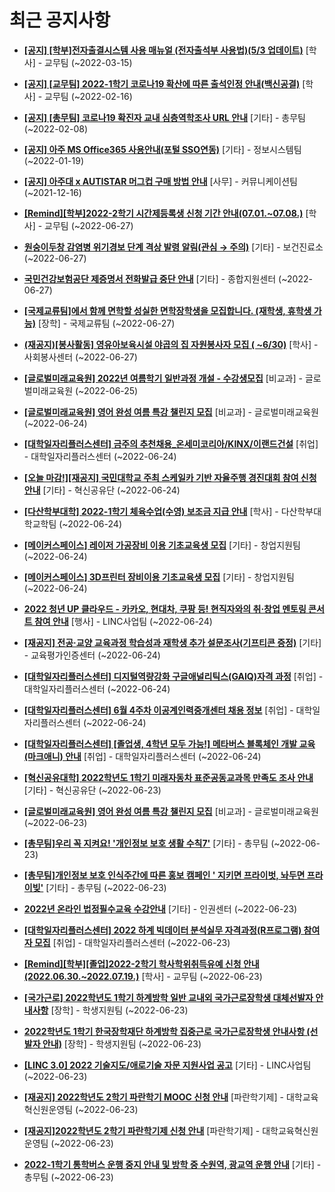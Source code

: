 # 최근 공지사항

* **[[공지] [학부]전자출결시스템 사용 매뉴얼 (전자출석부 사용법)(5/3 업데이트)](http://ajou.ac.kr/kr/ajou/notice.do?mode=view&amp;articleNo=192571&amp;article.offset=0&amp;articleLimit=30)**
 [학사] - 교무팀 (~2022-03-15)

* **[[공지] [교무팀] 2022-1학기 코로나19 확산에 따른 출석인정 안내(백신공결)](http://ajou.ac.kr/kr/ajou/notice.do?mode=view&amp;articleNo=180913&amp;article.offset=0&amp;articleLimit=30)**
 [학사] - 교무팀 (~2022-02-16)

* **[[공지] [총무팀] 코로나19 확진자 교내 심층역학조사 URL 안내](http://ajou.ac.kr/kr/ajou/notice.do?mode=view&amp;articleNo=180493&amp;article.offset=0&amp;articleLimit=30)**
 [기타] - 총무팀 (~2022-02-08)

* **[[공지] 아주 MS Office365 사용안내(포털 SSO연동)](http://ajou.ac.kr/kr/ajou/notice.do?mode=view&amp;articleNo=179802&amp;article.offset=0&amp;articleLimit=30)**
 [기타] - 정보시스템팀 (~2022-01-19)

* **[[공지] 아주대 x AUTISTAR 머그컵 구매 방법 안내](http://ajou.ac.kr/kr/ajou/notice.do?mode=view&amp;articleNo=147976&amp;article.offset=0&amp;articleLimit=30)**
 [사무] - 커뮤니케이션팀 (~2021-12-16)

* **[[Remind][학부]2022-2학기 시간제등록생 신청 기간 안내(07.01.~07.08.)](http://ajou.ac.kr/kr/ajou/notice.do?mode=view&amp;articleNo=200871&amp;article.offset=0&amp;articleLimit=30)**
 [학사] - 교무팀 (~2022-06-27)

* **[원숭이두창 감염병 위기경보 단계 격상 발령 알림(관심 → 주의)](http://ajou.ac.kr/kr/ajou/notice.do?mode=view&amp;articleNo=200863&amp;article.offset=0&amp;articleLimit=30)**
 [기타] - 보건진료소 (~2022-06-27)

* **[국민건강보험공단 제증명서 전화발급 중단 안내](http://ajou.ac.kr/kr/ajou/notice.do?mode=view&amp;articleNo=200856&amp;article.offset=0&amp;articleLimit=30)**
 [기타] - 종합지원센터 (~2022-06-27)

* **[[국제교류팀]에서 함께 면학할 성실한 면학장학생을 모집합니다. (재학생, 휴학생 가능)](http://ajou.ac.kr/kr/ajou/notice.do?mode=view&amp;articleNo=200855&amp;article.offset=0&amp;articleLimit=30)**
 [장학] - 국제교류팀 (~2022-06-27)

* **[(재공지)[봉사활동] 영유아보육시설 야곱의 집 자원봉사자 모집 ( ~6/30)](http://ajou.ac.kr/kr/ajou/notice.do?mode=view&amp;articleNo=200852&amp;article.offset=0&amp;articleLimit=30)**
 [학사] - 사회봉사센터 (~2022-06-27)

* **[[글로벌미래교육원] 2022년 여름학기 일반과정 개설 - 수강생모집](http://ajou.ac.kr/kr/ajou/notice.do?mode=view&amp;articleNo=200847&amp;article.offset=0&amp;articleLimit=30)**
 [비교과] - 글로벌미래교육원 (~2022-06-25)

* **[[글로벌미래교육원] 영어 완성 여름 특강 챌린지 모집](http://ajou.ac.kr/kr/ajou/notice.do?mode=view&amp;articleNo=200843&amp;article.offset=0&amp;articleLimit=30)**
 [비교과] - 글로벌미래교육원 (~2022-06-24)

* **[[대학일자리플러스센터] 금주의 추천채용_온세미코리아/KINX/이랜드건설](http://ajou.ac.kr/kr/ajou/notice.do?mode=view&amp;articleNo=200840&amp;article.offset=0&amp;articleLimit=30)**
 [취업] - 대학일자리플러스센터 (~2022-06-24)

* **[[오늘 마감!][재공지] 국민대학교 주최 스케일카 기반 자율주행 경진대회 참여 신청 안내](http://ajou.ac.kr/kr/ajou/notice.do?mode=view&amp;articleNo=200829&amp;article.offset=0&amp;articleLimit=30)**
 [기타] - 혁신공유단 (~2022-06-24)

* **[[다산학부대학] 2022-1학기 체육수업(수영) 보조금 지급 안내](http://ajou.ac.kr/kr/ajou/notice.do?mode=view&amp;articleNo=200828&amp;article.offset=0&amp;articleLimit=30)**
 [학사] - 다산학부대학교학팀 (~2022-06-24)

* **[[메이커스페이스] 레이저 가공장비 이용 기초교육생 모집](http://ajou.ac.kr/kr/ajou/notice.do?mode=view&amp;articleNo=200827&amp;article.offset=0&amp;articleLimit=30)**
 [기타] - 창업지원팀 (~2022-06-24)

* **[[메이커스페이스] 3D프린터 장비이용 기초교육생 모집](http://ajou.ac.kr/kr/ajou/notice.do?mode=view&amp;articleNo=200826&amp;article.offset=0&amp;articleLimit=30)**
 [기타] - 창업지원팀 (~2022-06-24)

* **[2022 청년 UP 클라우드 - 카카오, 현대차, 쿠팡 등! 현직자와의 취·창업 멘토링 콘서트 참여 안내](http://ajou.ac.kr/kr/ajou/notice.do?mode=view&amp;articleNo=200825&amp;article.offset=0&amp;articleLimit=30)**
 [행사] - LINC사업팀 (~2022-06-24)

* **[[재공지] 전공·교양 교육과정 학습성과 재학생 추가 설문조사(기프티콘 증정)](http://ajou.ac.kr/kr/ajou/notice.do?mode=view&amp;articleNo=200818&amp;article.offset=0&amp;articleLimit=30)**
 [기타] - 교육평가인증센터 (~2022-06-24)

* **[[대학일자리플러스센터] 디지털역량강화 구글애널리틱스(GAIQ)자격 과정](http://ajou.ac.kr/kr/ajou/notice.do?mode=view&amp;articleNo=200816&amp;article.offset=0&amp;articleLimit=30)**
 [취업] - 대학일자리플러스센터 (~2022-06-24)

* **[[대학일자리플러스센터] 6월 4주차 이공계인력중개센터 채용 정보](http://ajou.ac.kr/kr/ajou/notice.do?mode=view&amp;articleNo=200785&amp;article.offset=0&amp;articleLimit=30)**
 [취업] - 대학일자리플러스센터 (~2022-06-24)

* **[[대학일자리플러스센터] [졸업생, 4학년 모두 가능!] 메타버스 블록체인 개발 교육(마크애니) 안내](http://ajou.ac.kr/kr/ajou/notice.do?mode=view&amp;articleNo=200784&amp;article.offset=0&amp;articleLimit=30)**
 [취업] - 대학일자리플러스센터 (~2022-06-24)

* **[[혁신공유대학] 2022학년도 1학기 미래자동차 표준공동교과목 만족도 조사 안내](http://ajou.ac.kr/kr/ajou/notice.do?mode=view&amp;articleNo=200779&amp;article.offset=0&amp;articleLimit=30)**
 [기타] - 혁신공유단 (~2022-06-23)

* **[[글로벌미래교육원] 영어 완성 여름 특강 챌린지 모집](http://ajou.ac.kr/kr/ajou/notice.do?mode=view&amp;articleNo=200776&amp;article.offset=0&amp;articleLimit=30)**
 [비교과] - 글로벌미래교육원 (~2022-06-23)

* **[[총무팀]우리 꼭 지켜요! &#x27;개인정보 보호 생활 수칙7&#x27;](http://ajou.ac.kr/kr/ajou/notice.do?mode=view&amp;articleNo=200771&amp;article.offset=0&amp;articleLimit=30)**
 [기타] - 총무팀 (~2022-06-23)

* **[[총무팀]개인정보 보호 인식주간에 따른 홍보 캠페인 &#x27; 지키면 프라이벗, 놔두면 프라이빚&#x27;](http://ajou.ac.kr/kr/ajou/notice.do?mode=view&amp;articleNo=200770&amp;article.offset=0&amp;articleLimit=30)**
 [기타] - 총무팀 (~2022-06-23)

* **[2022년 온라인 법정필수교육 수강안내](http://ajou.ac.kr/kr/ajou/notice.do?mode=view&amp;articleNo=200765&amp;article.offset=0&amp;articleLimit=30)**
 [기타] - 인권센터 (~2022-06-23)

* **[[대학일자리플러스센터] 2022 하계 빅데이터 분석실무 자격과정(R프로그램) 참여자 모집](http://ajou.ac.kr/kr/ajou/notice.do?mode=view&amp;articleNo=200764&amp;article.offset=0&amp;articleLimit=30)**
 [취업] - 대학일자리플러스센터 (~2022-06-23)

* **[[Remind][학부][졸업]2022-2학기 학사학위취득유예 신청 안내(2022.06.30.~2022.07.19.)](http://ajou.ac.kr/kr/ajou/notice.do?mode=view&amp;articleNo=200734&amp;article.offset=0&amp;articleLimit=30)**
 [학사] - 교무팀 (~2022-06-23)

* **[[국가근로] 2022학년도 1학기 하계방학 일반 교내외 국가근로장학생 대체선발자 안내사항](http://ajou.ac.kr/kr/ajou/notice.do?mode=view&amp;articleNo=200723&amp;article.offset=0&amp;articleLimit=30)**
 [장학] - 학생지원팀 (~2022-06-23)

* **[2022학년도 1학기 한국장학재단 하계방학 집중근로 국가근로장학생 안내사항 (선발자 안내)](http://ajou.ac.kr/kr/ajou/notice.do?mode=view&amp;articleNo=200714&amp;article.offset=0&amp;articleLimit=30)**
 [장학] - 학생지원팀 (~2022-06-23)

* **[[LINC 3.0] 2022 기술지도/애로기술 자문 지원사업 공고](http://ajou.ac.kr/kr/ajou/notice.do?mode=view&amp;articleNo=200706&amp;article.offset=0&amp;articleLimit=30)**
 [기타] - LINC사업팀 (~2022-06-23)

* **[[재공지] 2022학년도 2학기 파란학기 MOOC 신청 안내](http://ajou.ac.kr/kr/ajou/notice.do?mode=view&amp;articleNo=200704&amp;article.offset=0&amp;articleLimit=30)**
 [파란학기제] - 대학교육혁신원운영팀 (~2022-06-23)

* **[[재공지]2022학년도 2학기 파란학기제 신청 안내](http://ajou.ac.kr/kr/ajou/notice.do?mode=view&amp;articleNo=200703&amp;article.offset=0&amp;articleLimit=30)**
 [파란학기제] - 대학교육혁신원운영팀 (~2022-06-23)

* **[2022-1학기 통학버스 운행 중지 안내 및 방학 중 수원역, 광교역 운행 안내](http://ajou.ac.kr/kr/ajou/notice.do?mode=view&amp;articleNo=200702&amp;article.offset=0&amp;articleLimit=30)**
 [기타] - 총무팀 (~2022-06-23)
